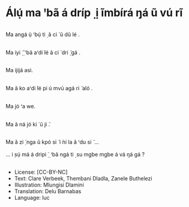 # Álụ́ ma ꞌbã á dríp ̣ ị ĩmbírá ŋá ũ vú rĩ

##
Ma angá ụ̃ ꞌbụ́ ti ̣ ã ci ́ ũ dũ lé .

##
Ma iyi ̣̃ ̣́ ꞌbã aꞌdi ́lé ã ci ́ dri ̣̃ gá .

##
Ma ijijá asi.

##
Ma ã ko aꞌdi ́lé pi ú mvú agá ri ̃ aló .

##
Ma jó ꞌa we.

##
Ma ã ná jó ki ́ ũ ji ̃.

##
Ma ã zi ̣́ nga ũ kpó si ̃ i ́ni la ã ꞌdu si ̃ ...

... i ̣sụ́ má á dripi ̣́ ̣ ꞌbã ngá ti ̣ su mgbe mgbe á vá ŋá gá ?

##
* License: [CC-BY-NC]
* Text: Clare Verbeek, Thembani Dladla, Zanele Buthelezi
* Illustration: Mlungisi Dlamini
* Translation: Delu Barnabas
* Language: luc
